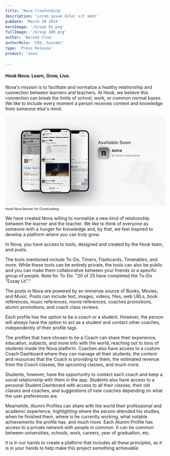 ```yaml
---
title: 'Nova Crowfunding'
description: 'Lorem ipsum dolor sit amet'
pubDate: 'March 20 2024'
heroImage: '/Group 91.png'
fullImage: '/Group 100.png'
author: 'Bernat Clua'
authorRole: 'CEO, Founder'
type: 'Press Release' 
product: 'nova'

---
```



<h4>Hook Nova: Learn, Grow, Live. </h4>

<p>Nova's mission is to facilitate and normalize a healthy relationship and connection between learners and teachers.
At Hook, we believe this connection can break the limits of school, work, or common normal bases. We like to include every moment a person receives content and knowledge from someone else's mind.
</p>

<div class="imageContent">
<img src="/public/Group 140.jpeg"></img>
<p class="imageText">Hook Nova Banner for Crowfunding</p>
</div>

<p>
We have created Nova willing to normalize a new kind of relationship between the learner and the teacher. We like to think of everyone as someone with a hunger for knowledge and, by that, we feel inspired to develop a platform where you can truly grow.

In Nova, you have access to tools, designed and created by the Hook team, and posts. 

The tools mentioned include To-Do, Timers, Flashcards, Timetables, and more. While these tools can be entirely private, the tools can also be public and you can make them collaborative between your friends or a specific group of people. 
Note for To-Do. "20 of 25 have completed the To-Do "Essay Lit"."

The posts in Nova are powered by an immense source of Books, Movies, and Music. Posts can include text, images, videos, files, web URLs, book references, music references, movie references, coaches promotions, alumni promotions, and coach class reviews.

Each profile has the option to be a coach or a student. However, the person will always have the option to act as a student and contact other coaches, independently of their profile tags. 

The profiles that have chosen to be a Coach can share their experience, education, subjects, and more info with the world, reaching out to tons of students inside the Nova platform. Coaches also have access to a custom Coach Dashboard where they can manage all their students, the content and resources that the Coach is providing to them, the estimated revenue from the Coach classes, the upcoming classes, and much more. 

Students, however, have the opportunity to contact each coach and keep a social relationship with them in the app. Students also have access to a personal Student Dashboard with access to all their classes, their old classes and coaches, and suggestions of new coaches depending on what the user preferences are.

Meanwhile, Alumni Profiles can share with the world their professional and academic experience, highlighting where the person attended his studies, when he finished them, where is he currently working, what notable achievements the profile has, and much more. Each Alumni Profile has access to a private network with people in common. It can be common between universities, schools, work, careers, year of graduation, etc.

It is in our hands to create a platform that includes all these principles, as it is in your hands to help make this project something achievable.





</p>













<style>
    img {
        width: 100%;
        margin-bottom: 0px;
        padding-bottom: 0px;
        border-radius: 3px;
        object-fit: contain;
        max-height: 300px;
    }

    .imageText {
        margin: 0px;
        font-size: 10px;
        padding: 0px;
    }

    .imageContent {
    display: inline-block;
    text-align: left;
    }

    h5 {
        margin: 0px;
        padding: 0px;
        height: 0px;
    }
</style>
